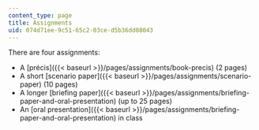 ```yaml
---
content_type: page
title: Assignments
uid: 074d71ee-9c51-65c2-03ce-d5b36dd08043
---
```


There are four assignments:

*   A [précis]({{< baseurl >}}/pages/assignments/book-precis) (2 pages)
*   A short [scenario paper]({{< baseurl >}}/pages/assignments/scenario-paper) (10 pages)
*   A longer [briefing paper]({{< baseurl >}}/pages/assignments/briefing-paper-and-oral-presentation) (up to 25 pages)
*   An [oral presentation]({{< baseurl >}}/pages/assignments/briefing-paper-and-oral-presentation) in class